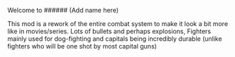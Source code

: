 Welcome to ###### (Add name here)

This mod is a rework of the entire combat system to make it look a bit more like in movies/series.
Lots of bullets and perhaps explosions, Fighters mainly used for dog-fighting and capitals being incredibly durable (unlike fighters who will be one shot by most capital guns)